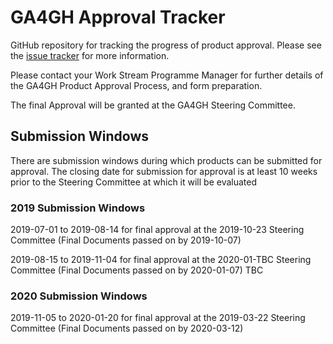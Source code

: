 # GA4GH Approval Tracker
GitHub repository for tracking the progress of product approval. Please see the [issue tracker](https://github.com/ga4gh/approval-tracker/issues) for more information.

Please contact your Work Stream Programme Manager for further details of the GA4GH Product Approval Process, and form preparation.

The final Approval will be granted at the GA4GH Steering Committee. 

## Submission Windows
There are submission windows during which products can be submitted for approval. The closing date for submission for approval is at least 10 weeks prior to the Steering Committee at which it will be evaluated

### 2019 Submission Windows
2019-07-01 to 2019-08-14 for final approval at the 2019-10-23 Steering Committee (Final Documents passed on by 2019-10-07)

2019-08-15 to 2019-11-04 for final approval at the 2020-01-TBC Steering Committee (Final Documents passed on by 2020-01-07) TBC

### 2020 Submission Windows
2019-11-05 to 2020-01-20 for final approval at the 2019-03-22 Steering Committee (Final Documents passed on by 2020-03-12)






 





